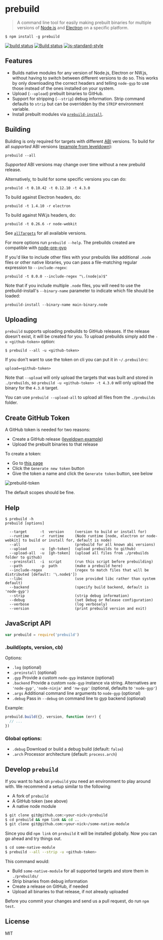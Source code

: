 # prebuild

> A command line tool for easily making prebuilt binaries for multiple versions of [Node.js](https://nodejs.org/en/) and [Electron](http://electron.atom.io/) on a specific platform.

```
$ npm install -g prebuild
```

[![build status](http://img.shields.io/travis/prebuild/prebuild.svg?style=flat)](http://travis-ci.org/prebuild/prebuild)
[![Build status](https://ci.appveyor.com/api/projects/status/oy1kk4fpy51net0v/branch/master?svg=true)](https://ci.appveyor.com/project/mathiask88/prebuild)
[![js-standard-style](https://img.shields.io/badge/code%20style-standard-brightgreen.svg)](http://standardjs.com/)

## Features

* Builds native modules for any version of Node.js, Electron or NW.js, without having to switch between different versions to do so. This works by only downloading the correct headers and telling `node-gyp` to use those instead of the ones installed on your system.
* Upload (`--upload`) prebuilt binaries to GitHub.
* Support for stripping (`--strip`) debug information. Strip command defaults to `strip` but can be overridden by the `STRIP` environment variable.
* Install prebuilt modules via [`prebuild-install`](https://github.com/mafintosh/prebuild-install).

## Building

Building is only required for targets with different [ABI](https://en.wikipedia.org/wiki/Application_binary_interface) versions. To build for all *supported* ABI versions ([example from leveldown](https://github.com/Level/leveldown/blob/ea5999dbd5fddf8f811b6c14162a3282b24ef7a9/package.json#L55)):

```
prebuild --all
```
*Supported* ABI versions may change over time without a new prebuild release.

Alternatively, to build for some specific versions you can do:

```
prebuild -t 0.10.42 -t 0.12.10 -t 4.3.0
```

To build against Electron headers, do:

```
prebuild -t 1.4.10 -r electron
```

To build against NW.js headers, do:

```
prebuild -t 0.26.6 -r node-webkit
```

See [`allTargets`](https://github.com/lgeiger/node-abi#usage) for all available versions.

For more options run `prebuild --help`. The prebuilds created are compatible with [node-pre-gyp](https://github.com/mapbox/node-pre-gyp)

If you'd like to include other files with your prebuilds like additional
`.node` files or other native libraries, you can pass a file-matching regular
expression to `--include-regex`:

```
prebuild -t 8.0.0 --include-regex "\.(node|a)$"
```

Note that if you include multiple `.node` files, you will need to use the
prebuild-install's `--binary-name` parameter to indicate which file should be
loaded:

```
prebuild-install --binary-name main-binary.node
```

## Uploading

`prebuild` supports uploading prebuilds to GitHub releases. If the release doesn't exist, it will be created for you. To upload prebuilds simply add the `-u <github-token>` option:

```
$ prebuild --all -u <github-token>
```

If you don't want to use the token on cli you can put it in `~/.prebuildrc`:

```
upload=<github-token>
```

Note that `--upload` will only upload the targets that was built and stored in `./prebuilds`, so `prebuild -u <github-token> -t 4.3.0` will only upload the binary for the `4.3.0` target.

You can use `prebuild --upload-all` to upload all files from the `./prebuilds` folder.

## Create GitHub Token

A GitHub token is needed for two reasons:

* Create a GitHub release ([leveldown example](https://github.com/Level/leveldown/releases/tag/v1.4.4))
* Upload the prebuilt binaries to that release

To create a token:

* Go to [this page](https://github.com/settings/tokens)
* Click the `Generate new token` button
* Give the token a name and click the `Generate token` button, see below

![prebuild-token](https://cloud.githubusercontent.com/assets/13285808/20844584/d0b85268-b8c0-11e6-8b08-2b19522165a9.png)

The default scopes should be fine.

## Help

```
$ prebuild -h
prebuild [options]

  --target      -t  version     (version to build or install for)
  --runtime     -r  runtime     (Node runtime [node, electron or node-webkit] to build or install for, default is node)
  --all                         (prebuild for all known abi versions)
  --upload      -u  [gh-token]  (upload prebuilds to github)
  --upload-all  -u  [gh-token]  (upload all files from ./prebuilds folder to github)
  --preinstall  -i  script      (run this script before prebuilding)
  --path        -p  path        (make a prebuild here)
  --include-regex               (regex to match files that will be distributed [default: '\.node$'])
  --libc                        (use provided libc rather than system default)
  --backend                     (specify build backend, default is 'node-gyp')
  --strip                       (strip debug information)
  --debug                       (set Debug or Release configuration)
  --verbose                     (log verbosely)
  --version                     (print prebuild version and exit)
```

## JavaScript API

```js
var prebuild = require('prebuild')
```

### .build(opts, version, cb)

Options:

- `.log` (optional)
- `.preinstall` (optional)
- `.gyp` Provide a custom `node-gyp` instance (optional)
- `.backend` Provide a custom `node-gyp` instance via string. Alternatives are `'node-gyp'`, `'node-ninja'` and `'nw-gyp'` (optional, defaults to `'node-gyp'`)
- `.args` Additional command line arguments to `node-gyp` (optional)
- `.debug` Pass in `--debug` on command line to gyp backend (optional)

Example:

```js
prebuild.build({}, version, function (err) {
  // ...
})
```
### Global options:

- `.debug` Download or build a debug build (default: `false`)
- `.arch` Processor architecture (default: `process.arch`)

## Develop `prebuild`

If you want to hack on `prebuild` you need an environment to play around with. We recommend a setup similar
to the following:

* A fork of `prebuild`
* A GitHub token (see above)
* A native node module

```bash
$ git clone git@github.com:<your-nick>/prebuild
$ cd prebuild && npm link && cd ..
$ git clone git@github.com:<your-nick>/some-native-module
```

Since you did `npm link` on `prebuild` it will be installed globally. Now you can go ahead and try things out.

```bash
$ cd some-native-module
$ prebuild --all --strip -u <github-token>
```

This command would:

* Build `some-native-module` for all supported targets and store them in `./prebuilds/`
* Strip binaries from debug information
* Create a release on GitHub, if needed
* Upload all binaries to that release, if not already uploaded

Before you commit your changes and send us a pull request, do run `npm test`.

## License

MIT

